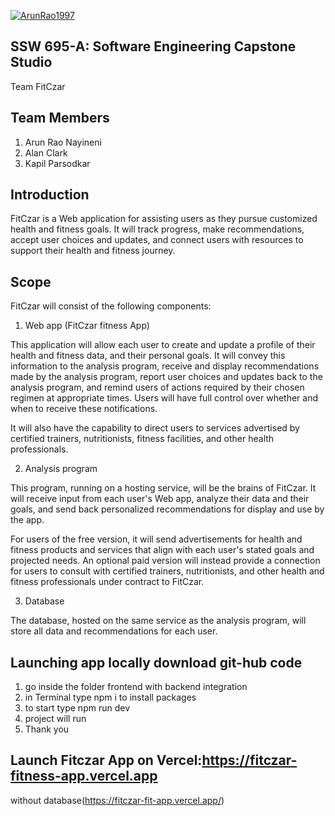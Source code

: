 [![ArunRao1997](https://circleci.com/gh/ArunRao1997/FitCzar-fitness-App.svg?style=svg)](https://app.circleci.com/pipelines/github/ArunRao1997/FitCzar-fitness-App?branch=main&filter=all)

## SSW 695-A: Software Engineering Capstone Studio 
Team FitCzar 

## Team Members
1. Arun Rao Nayineni
2. Alan Clark
3. Kapil Parsodkar

## Introduction
FitCzar is a Web application for assisting users as they pursue customized health and fitness goals.  It will track progress, make recommendations, accept user choices and updates, and connect users with resources to support their health and fitness journey.

## Scope

FitCzar will consist of the following components:

1. Web app (FitCzar fitness App)

This application will allow each user to create and update a profile of their health and fitness data, and their personal goals.  It will convey this information to the analysis program, receive and display recommendations made by the analysis program, report user choices and updates back to the analysis program, and remind users of actions required by their chosen regimen at appropriate times.  Users will have full control over whether and when to receive these notifications.

It will also have the capability to direct users to services advertised by certified trainers, nutritionists, fitness facilities, and other health professionals.

2. Analysis program

This program, running on a hosting service, will be the brains of FitCzar.  It will receive input from each user's Web app, analyze their data and their goals, and send back personalized recommendations for display and use by the app.

For users of the free version, it will send advertisements for health and fitness products and services that align with each user's stated goals and projected needs.  An optional paid version will instead provide a connection for users to consult with certified trainers, nutritionists, and other health and fitness professionals under contract to FitCzar.

3. Database

The database, hosted on the same service as the analysis program, will store all data and recommendations for each user.

## Launching app locally download git-hub code 
1) go inside the folder frontend with backend integration 
2) in Terminal type npm i to install packages
3) to start type npm run dev
4) project will run 
5) Thank you

## Launch Fitczar App on Vercel:https://fitczar-fitness-app.vercel.app  
without database(https://fitczar-fit-app.vercel.app/)


